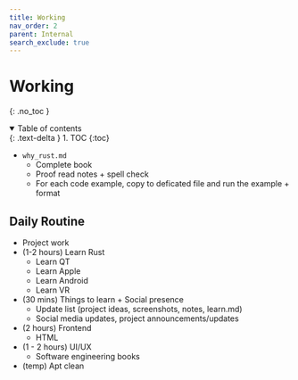 ```yaml
---
title: Working
nav_order: 2
parent: Internal
search_exclude: true
---
```


<!-- prettier-ignore-start -->
# Working
{: .no_toc }

<details open markdown="block">
  <summary>
    Table of contents
  </summary>
  {: .text-delta }
1. TOC
{:toc}
</details>

<!-- prettier-ignore-end -->

-   `why_rust.md`
    -   Complete book
    -   Proof read notes + spell check
    -   For each code example, copy to deficated file and run the example + format

## Daily Routine

-   Project work
-   (1-2 hours) Learn Rust
    -   Learn QT
    -   Learn Apple
    -   Learn Android
    -   Learn VR
-   (30 mins) Things to learn + Social presence
    -   Update list (project ideas, screenshots, notes, learn.md)
    -   Social media updates, project announcements/updates
-   (2 hours) Frontend
    -   HTML
-   (1 - 2 hours) UI/UX
    -   Software engineering books
-   (temp) Apt clean

